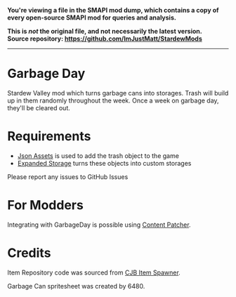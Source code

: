 **You're viewing a file in the SMAPI mod dump, which contains a copy of every open-source SMAPI mod
for queries and analysis.**

**This is _not_ the original file, and not necessarily the latest version.**  
**Source repository: https://github.com/ImJustMatt/StardewMods**

----

# Garbage Day
Stardew Valley mod which turns garbage cans into storages. Trash will build up
in them randomly throughout the week. Once a week on garbage day, they'll be
cleared out.

# Requirements

* [Json Assets](https://www.nexusmods.com/stardewvalley/mods/1720) is used to
  add the trash object to the game
* [Expanded Storage](https://www.nexusmods.com/stardewvalley/mods/7431) turns
  these objects into custom storages

Please report any issues to GitHub Issues

# For Modders

Integrating with GarbageDay is possible using [Content Patcher](docs/mod-integration.md).

# Credits

Item Repository code was sourced from [CJB Item Spawner](https://github.com/CJBok/SDV-Mods/tree/master/CJBItemSpawner).

Garbage Can spritesheet was created by 6480.